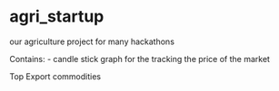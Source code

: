 # agri_startup
our agriculture project for many hackathons


Contains:
    - candle stick graph for the tracking the price of the market
    



Top Export commodities